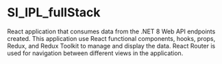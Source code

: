 # SI_IPL_fullStack
React application that consumes data from the .NET 8 Web API endpoints created. This application use React functional components, hooks, props, Redux, and Redux Toolkit to manage and display the data. React Router  is used for navigation between different views in the application.
